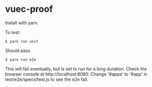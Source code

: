 # vuec-proof

Install with yarn.

To test:

```
$ yarn run unit
```
Should pass

```
$ yarn run e2e
```
This will fail eventually, but is set to run for a long duration.
Check the browser console at http://localhost:8080.
Change '#appa' to '#app' in test/e2e/specs/test.js to see the e2e fail.